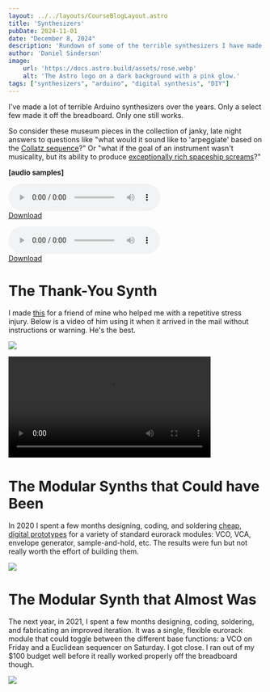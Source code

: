 ```yaml
---
layout: ../../layouts/CourseBlogLayout.astro
title: 'Synthesizers'
pubDate: 2024-11-01
date: "December 8, 2024"
description: 'Rundown of some of the terrible synthesizers I have made'
author: 'Daniel Sinderson'
image:
    url: 'https://docs.astro.build/assets/rose.webp'
    alt: 'The Astro logo on a dark background with a pink glow.'
tags: ["synthesizers", "arduino", "digital synthesis", "DIY"]
---
```

I've made a lot of terrible Arduino synthesizers over the years.
Only a select few made it off the breadboard.
Only one still works.


So consider these museum pieces in the collection of janky, late night answers to questions like "what would it sound like to 'arpeggiate' based on the [Collatz sequence](https://github.com/danielsinderson/Arduino-Synthesizers/blob/master/COLLATZ/CollatzArpeggiatorTest/CollatzArpeggiatorTest.ino)?" Or "what if the goal of an instrument wasn't musicality, but its ability to produce [exceptionally rich spaceship screams](https://github.com/danielsinderson/Arduino-Synthesizers/tree/master/DRONE%20SYNTH)?"  

**[audio samples]**  

<audio controls src="/Drone Synth -- Test 1.mp3"></audio>  
<a href="/Drone Synth -- Test 1.mp3">Download</a>  

<audio controls src="/Drone Synth -- Test 2.mp3"></audio>  
<a href="/Drone Synth -- Test 2.mp3">Download</a>  

# The Thank-You Synth
I made [this](https://www.hackster.io/danielsinderson/phasemod-drone-synth-w-arduino-nano-mozzi-7ab2ff) for a friend of mine who helped me with a repetitive stress injury. Below is a video of him using it when it arrived in the mail without instructions or warning. He's the best.  

![](/synths1.webp "")

<video controls width=400 src="/synths1-demo.mp4"></video>


# The Modular Synths that Could have Been
In 2020 I spent a few months designing, coding, and soldering [cheap, digital prototypes](https://www.hackster.io/danielsinderson/lo-fi-arduino-nano-synth-modules-fb3a66) for a variety of standard eurorack modules: VCO, VCA, envelope generator, sample-and-hold, etc. The results were fun but not really worth the effort of building them.  

![](/synths2.webp "")



# The Modular Synth that Almost Was
The next year, in 2021, I spent a few months designing, coding, soldering, and fabricating an improved iteration. It was a single, flexible eurorack module that could toggle between the different base functions: a VCO on Friday and a Euclidean sequencer on Saturday. I got close. I ran out of my $100 budget well before it really worked properly off the breadboard though.  

![](/flexible-peasant.webp "") 



